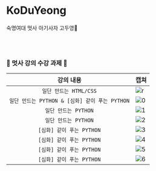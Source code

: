 # KoDuYeong
숙명여대 멋사 아기사자 고두영🦁

<br><br>
### 🦁 멋사 강의 수강 과제 🦁

| 강의 내용 | 캡쳐 | 
|:------:|:------|
|`일단 만드는 HTML/CSS`|![r](https://user-images.githubusercontent.com/101977975/161942711-1200d4a2-8a66-4c92-b948-96ef5b3fe038.PNG)|
|`일단 만드는 PYTHON & [심화] 같이 푸는 PYTHON`|![0](https://user-images.githubusercontent.com/101977975/167521563-4d503ea3-01ad-4a1d-a401-f745e760a18f.PNG)|
|`일단 만드는 PYTHON`|![1](https://user-images.githubusercontent.com/101977975/167520724-9d7adbbc-a5f7-4e26-b6f3-e5a3cedf1c41.PNG)|
|`일단 만드는 PYTHON`|![2](https://user-images.githubusercontent.com/101977975/167520739-5ce7c466-6b8c-49cb-9e27-db02ad84fe14.PNG)|
|`[심화] 같이 푸는 PYTHON`|![3](https://user-images.githubusercontent.com/101977975/167520877-c2857165-3c52-4903-8c19-290d0a499daa.PNG)|
|`[심화] 같이 푸는 PYTHON`|![4](https://user-images.githubusercontent.com/101977975/167520887-120e09d3-cecf-4aa6-acce-ce43c0d69d9b.PNG)|
|`[심화] 같이 푸는 PYTHON`|![5](https://user-images.githubusercontent.com/101977975/167520895-73a6f045-4177-44e0-9c94-ed20a4f6edf0.PNG)|
|`[심화] 같이 푸는 PYTHON`|![6](https://user-images.githubusercontent.com/101977975/167520924-2d589e44-78be-4c50-ae26-760821b34a22.PNG)|
